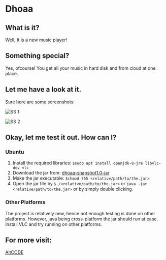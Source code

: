  # Dhoaa

 ## What is it?
 
 Well, It is a new music player!
 
 ## Something special?
 
 Yes, ofcourse! You get all your music in hard disk and from cloud at one place.

 ## Let me have a look at it.

 Sure here are some screenshots:

 ![SS 1](https://github.com/sarkar4540/dhoaa/raw/release/Screenshot%20from%202017-11-23%2008-12-36.png)

 ![SS 2](https://github.com/sarkar4540/dhoaa/raw/release/Screenshot%20from%202017-11-23%2008-13-25.png)

 ## Okay, let me test it out. How can I?
 
 ### Ubuntu
 
 1. Install the required libraries: `$sudo apt install openjdk-8-jre libvlc-dev vlc`
 2. Download the jar from: [dhoaa-snapshot1.0-jar](https://github.com/altcode-india/dhoaa/blob/release/Dhoaa-1.0-SNAPSHOT.jar?raw=true)  
 3. Make the jar executable: `$chmod 755 <relative/path/to/the.jar>`
 4. Open the jar file by `$./<relative/path/to/the.jar>` or `java -jar <relative/path/to/the.jar>` or by simply double clicking.

 ### Other Platforms
 
 The project is relatively new, hence not enough testing is done on other platforms. However, java being cross-platform the jar  should run at ease.
 Install VLC and try running on other platforms.
 
 ## For more visit:
 
 [AltCODE](http://www.altcode.in)
